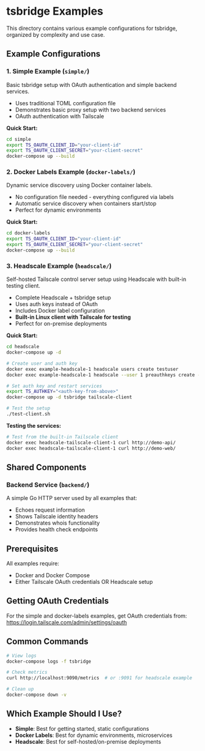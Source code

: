 # tsbridge Examples

This directory contains various example configurations for tsbridge, organized by complexity and use case.

## Example Configurations

### 1. Simple Example (`simple/`)
Basic tsbridge setup with OAuth authentication and simple backend services.

- Uses traditional TOML configuration file
- Demonstrates basic proxy setup with two backend services
- OAuth authentication with Tailscale

**Quick Start:**
```bash
cd simple
export TS_OAUTH_CLIENT_ID="your-client-id"
export TS_OAUTH_CLIENT_SECRET="your-client-secret"
docker-compose up --build
```

### 2. Docker Labels Example (`docker-labels/`)
Dynamic service discovery using Docker container labels.

- No configuration file needed - everything configured via labels
- Automatic service discovery when containers start/stop
- Perfect for dynamic environments

**Quick Start:**
```bash
cd docker-labels
export TS_OAUTH_CLIENT_ID="your-client-id"
export TS_OAUTH_CLIENT_SECRET="your-client-secret"
docker-compose up --build
```

### 3. Headscale Example (`headscale/`)
Self-hosted Tailscale control server setup using Headscale with built-in testing client.

- Complete Headscale + tsbridge setup
- Uses auth keys instead of OAuth  
- Includes Docker label configuration
- **Built-in Linux client with Tailscale for testing**
- Perfect for on-premise deployments

**Quick Start:**
```bash
cd headscale
docker-compose up -d

# Create user and auth key
docker exec example-headscale-1 headscale users create testuser
docker exec example-headscale-1 headscale --user 1 preauthkeys create --reusable --expiration 90d

# Set auth key and restart services
export TS_AUTHKEY="<auth-key-from-above>"
docker-compose up -d tsbridge tailscale-client

# Test the setup
./test-client.sh
```

**Testing the services:**
```bash
# Test from the built-in Tailscale client
docker exec headscale-tailscale-client-1 curl http://demo-api/
docker exec headscale-tailscale-client-1 curl http://demo-web/
```

## Shared Components

### Backend Service (`backend/`)
A simple Go HTTP server used by all examples that:
- Echoes request information
- Shows Tailscale identity headers
- Demonstrates whois functionality
- Provides health check endpoints

## Prerequisites

All examples require:
- Docker and Docker Compose
- Either Tailscale OAuth credentials OR Headscale setup

## Getting OAuth Credentials

For the simple and docker-labels examples, get OAuth credentials from:
https://login.tailscale.com/admin/settings/oauth

## Common Commands

```bash
# View logs
docker-compose logs -f tsbridge

# Check metrics
curl http://localhost:9090/metrics  # or :9091 for headscale example

# Clean up
docker-compose down -v
```

## Which Example Should I Use?

- **Simple**: Best for getting started, static configurations
- **Docker Labels**: Best for dynamic environments, microservices
- **Headscale**: Best for self-hosted/on-premise deployments

